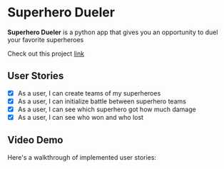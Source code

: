 # Superhero Dueler

**Superhero Dueler** is a python app that gives you an opportunity to duel your favorite superheroes 

Check out this project [link](https://makhmudislamov.github.io/superheroDuelerMakeSchool-refactored/#/)


## User Stories

* [X] As a user, I can create teams of my superheroes
* [X] As a user, I can initialize battle between superhero teams 
* [X] As a user, I can see which superhero got how much damage
* [X] As a user, I can see who won and who lost

## Video Demo 

Here's a walkthrough of implemented user stories:

